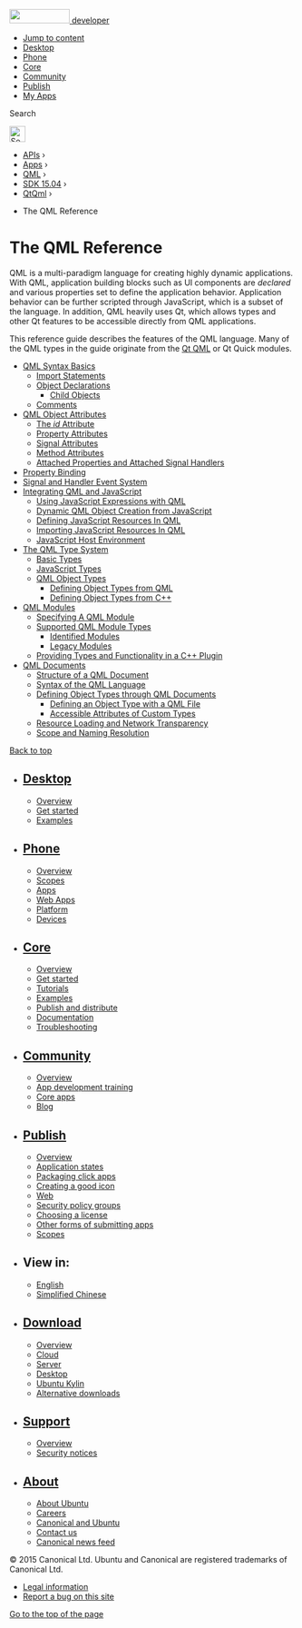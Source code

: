 <a href="https://developer.ubuntu.com/" class="logo-ubuntu"><img src="https://developer.ubuntu.com/assets/sites/ubuntu/latest/u/img/logos/logo-ubuntu-orange.svg" width="106" height="25" /> <span>developer</span></a>

-   [Jump to content](index.html#main-content)
-   [Desktop](https://developer.ubuntu.com/en/desktop/)
-   [Phone](https://developer.ubuntu.com/en/phone/)
-   [Core](https://developer.ubuntu.com/core)
-   [Community](https://developer.ubuntu.com/en/community/)
-   [Publish](https://developer.ubuntu.com/en/publish/)
-   [My Apps](https://myapps.developer.ubuntu.com/)

Search

<img src="https://developer.ubuntu.com/assets/sites/ubuntu/latest/u/img/search-white.svg" alt="Search" height="28" />

-   [APIs](../../../../index.html) ›
-   [Apps](../../../index.html) ›
-   [QML](../../index.html) ›
-   <a href="../index.html" class="sub-nav-item">SDK 15.04</a> ›
-   <a href="../QtQml/index.html" class="sub-nav-item">QtQml</a> ›

<!-- -->

-   The QML Reference

The QML Reference
=================

<span class="subtitle"></span>
<span id="details"></span>
QML is a multi-paradigm language for creating highly dynamic applications. With QML, application building blocks such as UI components are *declared* and various properties set to define the application behavior. Application behavior can be further scripted through JavaScript, which is a subset of the language. In addition, QML heavily uses Qt, which allows types and other Qt features to be accessible directly from QML applications.

This reference guide describes the features of the QML language. Many of the QML types in the guide originate from the [Qt QML](../QtQml.qtqml-index/index.html) or Qt Quick modules.

-   [QML Syntax Basics](../QtQml.qtqml-syntax-basics/index.html)
    -   [Import Statements](../QtQml.qtqml-syntax-imports/index.html)
    -   [Object Declarations](../QtQml.qtqml-syntax-basics/index.html#object-declarations)
        -   [Child Objects](../QtQml.qtqml-syntax-basics/index.html#child-objects)
    -   [Comments](../QtQml.qtqml-syntax-basics/index.html#comments)
-   [QML Object Attributes](../QtQml.qtqml-syntax-objectattributes/index.html)
    -   [The *id* Attribute](../QtQml.qtqml-syntax-objectattributes/index.html#the-id-attribute)
    -   [Property Attributes](../QtQml.qtqml-syntax-objectattributes/index.html#property-attributes)
    -   [Signal Attributes](../QtQml.qtqml-syntax-objectattributes/index.html#signal-attributes)
    -   [Method Attributes](../QtQml.qtqml-syntax-objectattributes/index.html#method-attributes)
    -   [Attached Properties and Attached Signal Handlers](../QtQml.qtqml-syntax-objectattributes/index.html#attached-properties-and-attached-signal-handlers)
-   [Property Binding](../QtQml.qtqml-syntax-propertybinding/index.html)
-   [Signal and Handler Event System](../QtQml.qtqml-syntax-signals/index.html)
-   [Integrating QML and JavaScript](../QtQml.qtqml-javascript-topic/index.html)
    -   [Using JavaScript Expressions with QML](../QtQml.qtqml-javascript-expressions/index.html)
    -   [Dynamic QML Object Creation from JavaScript](../QtQml.qtqml-javascript-dynamicobjectcreation/index.html)
    -   [Defining JavaScript Resources In QML](../QtQml.qtqml-javascript-resources/index.html)
    -   [Importing JavaScript Resources In QML](../QtQml.qtqml-javascript-imports/index.html)
    -   [JavaScript Host Environment](../QtQml.qtqml-javascript-hostenvironment/index.html)
-   [The QML Type System](../QtQml.qtqml-typesystem-topic/index.html)
    -   [Basic Types](../QtQml.qtqml-typesystem-basictypes/index.html)
    -   [JavaScript Types](../QtQml.qtqml-typesystem-topic/index.html#javascript-types)
    -   [QML Object Types](../QtQml.qtqml-typesystem-objecttypes/index.html)
        -   [Defining Object Types from QML](../QtQml.qtqml-documents-definetypes/index.html)
        -   [Defining Object Types from C++](../QtQml.qtqml-cppintegration-definetypes/index.html)
-   [QML Modules](../QtQml.qtqml-modules-topic/index.html)
    -   [Specifying A QML Module](../QtQml.qtqml-modules-qmldir/index.html)
    -   [Supported QML Module Types](../QtQml.qtqml-modules-topic/index.html#supported-qml-module-types)
        -   [Identified Modules](../QtQml.qtqml-modules-identifiedmodules/index.html)
        -   [Legacy Modules](../QtQml.qtqml-modules-legacymodules/index.html)
    -   [Providing Types and Functionality in a C++ Plugin](../QtQml.qtqml-modules-cppplugins/index.html)
-   [QML Documents](../QtQml.qtqml-documents-topic/index.html)
    -   [Structure of a QML Document](../QtQml.qtqml-documents-structure/index.html)
    -   [Syntax of the QML Language](../QtQml.qtqml-documents-topic/index.html#syntax-of-the-qml-language)
    -   [Defining Object Types through QML Documents](../QtQml.qtqml-documents-definetypes/index.html)
        -   [Defining an Object Type with a QML File](../QtQml.qtqml-documents-definetypes/index.html#defining-an-object-type-with-a-qml-file)
        -   [Accessible Attributes of Custom Types](../QtQml.qtqml-documents-definetypes/index.html#accessible-attributes-of-custom-types)
    -   [Resource Loading and Network Transparency](../QtQml.qtqml-documents-networktransparency/index.html)
    -   [Scope and Naming Resolution](../QtQml.qtqml-documents-scope/index.html)

[Back to top](index.html#)

-   [Desktop](https://developer.ubuntu.com/en/desktop/)
    ---------------------------------------------------

    -   [Overview](https://developer.ubuntu.com/en/desktop/)
    -   [Get started](http://snapcraft.io/?utm_source=developer.ubuntu.com&utm_medium=devportal&utm_term=snaps%20snapcraft%20desktop&utm_content=menu&utm_campaign=duc_snappers)
    -   [Examples](https://github.com/ubuntu/snappy-playpen)

-   [Phone](https://developer.ubuntu.com/en/phone/)
    -----------------------------------------------

    -   [Overview](https://developer.ubuntu.com/en/phone/)
    -   [Scopes](https://developer.ubuntu.com/en/phone/scopes/)
    -   [Apps](https://developer.ubuntu.com/en/phone/apps/)
    -   [Web Apps](https://developer.ubuntu.com/en/phone/web/)
    -   [Platform](https://developer.ubuntu.com/en/phone/platform/)
    -   [Devices](https://developer.ubuntu.com/en/phone/devices/)

-   [Core](https://developer.ubuntu.com/core)
    -----------------------------------------

    -   [Overview](https://developer.ubuntu.com/core)
    -   [Get started](https://developer.ubuntu.com/core/get-started)
    -   [Tutorials](https://developer.ubuntu.com/core/tutorials)
    -   [Examples](https://developer.ubuntu.com/core/examples)
    -   [Publish and distribute](https://developer.ubuntu.com/core/publish-and-distribute)
    -   [Documentation](https://developer.ubuntu.com/core/documentation)
    -   [Troubleshooting](https://developer.ubuntu.com/core/troubleshooting)

-   [Community](https://developer.ubuntu.com/en/community/)
    -------------------------------------------------------

    -   [Overview](https://developer.ubuntu.com/en/community/)
    -   [App development training](https://developer.ubuntu.com/en/community/training/)
    -   [Core apps](https://developer.ubuntu.com/en/community/core-apps/)
    -   [Blog](https://developer.ubuntu.com/en/community/blog/)

-   [Publish](https://developer.ubuntu.com/en/publish/)
    ---------------------------------------------------

    -   [Overview](https://developer.ubuntu.com/en/publish/)
    -   [Application states](https://developer.ubuntu.com/en/publish/application-states/)
    -   [Packaging click apps](https://developer.ubuntu.com/en/publish/packaging-click-apps/)
    -   [Creating a good icon](https://developer.ubuntu.com/en/publish/creating-a-good-icon/)
    -   [Web](https://developer.ubuntu.com/en/publish/web/)
    -   [Security policy groups](https://developer.ubuntu.com/en/publish/security-policy-groups/)
    -   [Choosing a license](https://developer.ubuntu.com/en/publish/choosing-a-license/)
    -   [Other forms of submitting apps](https://developer.ubuntu.com/en/publish/other-forms-of-submitting-apps/)
    -   [Scopes](https://developer.ubuntu.com/en/publish/scopes/)

-   View in:
    --------

    -   [English](index.html "Change to language: English")
    -   [Simplified Chinese](index.html "Change to language: Simplified Chinese")

-   [Download](http://ubuntu.com/download/)
    ---------------------------------------

    -   [Overview](http://ubuntu.com/download)
    -   [Cloud](http://ubuntu.com/download/cloud)
    -   [Server](http://ubuntu.com/download/server)
    -   [Desktop](http://ubuntu.com/download/desktop)
    -   [Ubuntu Kylin](http://ubuntu.com/download/ubuntu-kylin)
    -   [Alternative downloads](http://ubuntu.com/download/alternative-downloads)

-   [Support](http://ubuntu.com/support/)
    -------------------------------------

    -   [Overview](http://ubuntu.com/support)
    -   [Security notices](http://www.ubuntu.com/usn/)

-   [About](http://ubuntu.com/about/)
    ---------------------------------

    -   [About Ubuntu](http://ubuntu.com/about/about-ubuntu)
    -   [Careers](http://www.canonical.com/careers)
    -   [Canonical and Ubuntu](http://ubuntu.com/about/canonical-and-ubuntu)
    -   [Contact us](http://ubuntu.com/about/contact-us)
    -   [Canonical news feed](http://insights.ubuntu.com/feed/)

© 2015 Canonical Ltd. Ubuntu and Canonical are registered trademarks of Canonical Ltd.

-   [Legal information](http://www.ubuntu.com/legal)
-   [Report a bug on this site](https://bugs.launchpad.net/developer-ubuntu-com/)

<span class="accessibility-aid">[Go to the top of the page](index.html#)</span>
